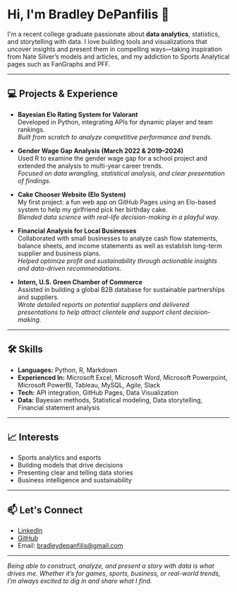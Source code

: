 # Hi, I'm Bradley DePanfilis 👋

I'm a recent college graduate passionate about **data analytics**, statistics, and storytelling with data. I love building tools and visualizations that uncover insights and present them in compelling ways—taking inspiration from Nate Silver’s models and articles, and my addiction to Sports Analytical pages such as FanGraphs and PFF.

---

## 💻 Projects & Experience

- **Bayesian Elo Rating System for Valorant**  
  Developed in Python, integrating APIs for dynamic player and team rankings.  
  *Built from scratch to analyze competitive performance and trends.*

- **Gender Wage Gap Analysis (March 2022 & 2019–2024)**  
  Used R to examine the gender wage gap for a school project and extended the analysis to multi-year career trends.  
  *Focused on data wrangling, statistical analysis, and clear presentation of findings.*

- **Cake Chooser Website (Elo System)**  
  My first project: a fun web app on GitHub Pages using an Elo-based system to help my girlfriend pick her birthday cake.  
  *Blended data science with real-life decision-making in a playful way.*

- **Financial Analysis for Local Businesses**  
  Collaborated with small businesses to analyze cash flow statements, balance sheets, and income statements as well as establish long-term supplier and business plans.  
  *Helped optimize profit and sustainability through actionable insights and data-driven recommendations.*

- **Intern, U.S. Green Chamber of Commerce**  
  Assisted in building a global B2B database for sustainable partnerships and suppliers.  
  *Wrote detailed reports on potential suppliers and delivered presentations to help attract clientele and support client decision-making.*

---

## 🛠️ Skills

- **Languages:** Python, R, Markdown
- **Experienced In:** Microsoft Excel, Microsoft Word, Microsoft Powerpoint, Microsoft PowerBI, Tableau, MySQL, Agile, Slack
- **Tech:** API integration, GitHub Pages, Data Visualization
- **Data:** Bayesian methods, Statistical modeling, Data storytelling, Financial statement analysis

---

## 📈 Interests

- Sports analytics and esports  
- Building models that drive decisions  
- Presenting clear and telling data stories 
- Business intelligence and sustainability

---

## 📫 Let's Connect

- [LinkedIn](https://www.linkedin.com/in/bradley-depanfilis/)
- [GitHub](https://github.com/BDepanfilis)
- Email: bradleydepanfilis@gmail.com

---

*Being able to construct, analyze, and present a story with data is what drives me. Whether it’s for games, sports, business, or real-world trends, I’m always excited to dig in and share what I find.*
